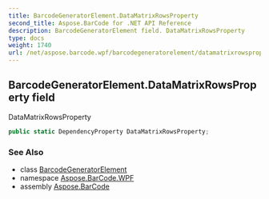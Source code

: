```yaml
---
title: BarcodeGeneratorElement.DataMatrixRowsProperty
second_title: Aspose.BarCode for .NET API Reference
description: BarcodeGeneratorElement field. DataMatrixRowsProperty
type: docs
weight: 1740
url: /net/aspose.barcode.wpf/barcodegeneratorelement/datamatrixrowsproperty/
---
```

## BarcodeGeneratorElement.DataMatrixRowsProperty field

DataMatrixRowsProperty

```csharp
public static DependencyProperty DataMatrixRowsProperty;
```

### See Also

* class [BarcodeGeneratorElement](../)
* namespace [Aspose.BarCode.WPF](../../barcodegeneratorelement/)
* assembly [Aspose.BarCode](../../../)


